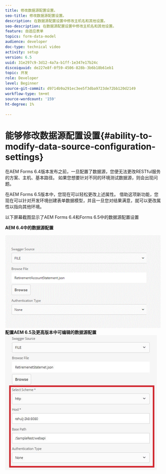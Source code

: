 ```yaml
---
title: 修改数据源配置设置。
seo-title: 修改数据源配置设置。
description: 在数据源配置设置中修改主机名和其他设置。
seo-description: 在数据源配置设置中修改主机名和其他设置。
feature: 自适应表单
topics: form-data-model
audience: developer
doc-type: technical video
activity: setup
version: 6.5
uuid: 31e297c9-3d12-4a7a-b1ff-1e347e17b24c
discoiquuid: de227e8f-0f59-4506-828b-3b6b18b61eb1
topic: 开发
role: Developer
level: Beginner
source-git-commit: d9714b9a291ec3ee5f3dba9723de72bb120d2149
workflow-type: tm+mt
source-wordcount: '159'
ht-degree: 1%

---
```



# 能够修改数据源配置设置{#ability-to-modify-data-source-configuration-settings}

在AEM Forms 6.4版本发布之前，一旦配置了数据源，您便无法更改RESTful服务的方案、主机、基本路径。 如果您想要针对不同的环境测试数据源，则会出现问题。

在AEM Forms 6.5版本中，您现在可以轻松更改上述属性。 借助这项新功能，您现在可以针对开发环境创建表单数据模型，并且一旦您对结果满意，就可以更改属性以指向其他环境。

以下屏幕截图显示了AEM Forms 6.4和Forms 6.5中的数据源配置设置

**AEM 6.4中的数据源配置**

![64数据源](assets/64release.gif)
**配置AEM 6.5及更高版本中可编辑的数据源配置**
![ 65数据源配置](assets/modifiabledatasource.jfif)

